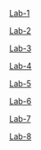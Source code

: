 [Lab-1](https://github.com/Suhas394/AIML-LABS/blob/main/Lab01%20(1).ipynb)

[Lab-2](https://github.com/Suhas394/AIML-LABS/blob/main/LAB02.ipynb)

[Lab-3](https://github.com/Suhas394/AIML-LABS/blob/main/LAB-3%20(1).ipynb)

[Lab-4](https://github.com/Suhas394/AIML-LABS/blob/main/Lab%204%20(1).ipynb)

[Lab-5](https://github.com/Suhas394/AIML-LABS/blob/main/Lab05%20(1).ipynb)

[Lab-6](https://github.com/Suhas394/AIML-LABS/blob/main/Lab06%20(1).ipynb)

[Lab-7](https://github.com/Suhas394/AIML-LABS/blob/main/Lab-07%20(1).ipynb)

[Lab-8](https://github.com/Suhas394/AIML-LABS/blob/main/Lab-08.ipynb)
